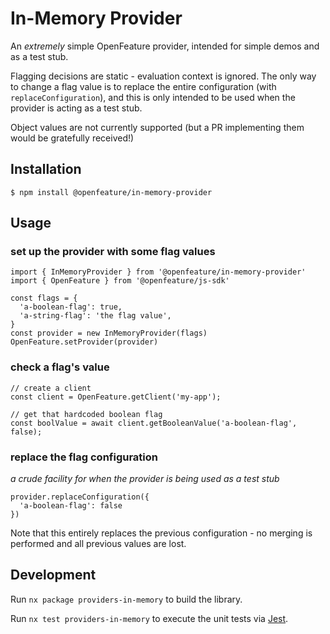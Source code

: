 # In-Memory Provider

An *extremely* simple OpenFeature provider, intended for simple demos and as a test stub.

Flagging decisions are static - evaluation context is ignored. The only way to change a flag value is 
to replace the entire configuration (with `replaceConfiguration`), and this is only intended to be used
when the provider is acting as a test stub.

Object values are not currently supported (but a PR implementing them would be gratefully received!)

## Installation

```
$ npm install @openfeature/in-memory-provider
```

## Usage

### set up the provider with some flag values
```
import { InMemoryProvider } from '@openfeature/in-memory-provider'
import { OpenFeature } from '@openfeature/js-sdk'

const flags = {
  'a-boolean-flag': true,
  'a-string-flag': 'the flag value',
}
const provider = new InMemoryProvider(flags)
OpenFeature.setProvider(provider)
```

### check a flag's value
```
// create a client
const client = OpenFeature.getClient('my-app');

// get that hardcoded boolean flag
const boolValue = await client.getBooleanValue('a-boolean-flag', false);
```

### replace the flag configuration
*a crude facility for when the provider is being used as a test stub*

```
provider.replaceConfiguration({
  'a-boolean-flag': false
})
```

Note that this entirely replaces the previous configuration - no merging is
performed and all previous values are lost.


## Development

Run `nx package providers-in-memory` to build the library.

Run `nx test providers-in-memory` to execute the unit tests via [Jest](https://jestjs.io).
